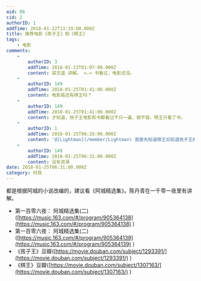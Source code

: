 ```yaml
---
aid: 86
cid: 2
authorID: 1
addTime: 2018-01-22T13:19:00.000Z
title: 推荐电影《孩子王》和《棋王》
tags:
    - 电影
comments:
    -
        authorID: 3
        addTime: 2018-01-23T01:07:00.000Z
        content: 梁文道 讲解。 =.= 书看过，电影还没。
    -
        authorID: 149
        addTime: 2018-01-25T01:41:00.000Z
        content: 电影版还有棋王吗？
    -
        authorID: 149
        addTime: 2018-01-25T01:41:00.000Z
        content: 才知道，孩子王电影和书都看过不只一遍，很不错，棋王只看了书。
    -
        authorID: 1
        addTime: 2018-01-25T06:26:00.000Z
        content: '@[Lightman](/member/Lightman) 我是先知道棋王后知道孩子王的'
    -
        authorID: 149
        addTime: 2018-01-25T06:31:00.000Z
        content: 没有资源
date: 2018-01-25T06:31:00.000Z
category: 时政
---
```


都是根据阿城的小说改编的，建议看《阿城精选集》。陈丹青在一千零一夜里有讲解。

*   第一百零六夜： 阿城精选集(二)([https://music.163.com/#/program/905364138](https://music.163.com/#/program/905364138) )
*   第一百零六夜： 阿城精选集(二)([https://music.163.com/#/program/905364139](https://music.163.com/#/program/905364139) )
*   《孩子王》豆瓣([https://movie.douban.com/subject/1293391/](https://movie.douban.com/subject/1293391/) )
*   《棋王》豆瓣([https://movie.douban.com/subject/1307163/](https://movie.douban.com/subject/1307163/) )
